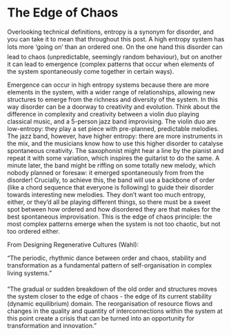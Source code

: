 # The Edge of Chaos

Overlooking technical definitions, entropy is a synonym for disorder, and you can take it to mean that throughout this post. A high entropy system has lots more ‘going on’ than an ordered one. On the one hand this disorder can lead to chaos (unpredictable, seemingly random behaviour), but on another it can lead to emergence (complex patterns that occur when elements of the system spontaneously come together in certain ways).

Emergence can occur in high entropy systems because there are more elements in the system, with a wider range of relationships, allowing new structures to emerge from the richness and diversity of the system. In this way disorder can be a doorway to creativity and evolution. Think about the difference in complexity and creativity between a violin duo playing classical music, and a 5-person jazz band improvising. The violin duo are low-entropy: they play a set piece with pre-planned, predictable melodies. The jazz band, however, have higher entropy: there are more instruments in the mix, and the musicians know how to use this higher disorder to catalyse spontaneous creativity. The saxophonist might hear a line by the pianist and repeat it with some variation, which inspires the guitarist to do the same. A minute later, the band might be riffing on some totally new melody, which nobody planned or foresaw: it emerged spontaneously from from the disorder! Crucially, to achieve this, the band will use a backbone of order (like a chord sequence that everyone is following) to guide their disorder towards interesting new melodies. They don’t want too much entropy, either, or they’d all be playing different things, so there must be a sweet spot between how ordered and how disordered they are that makes for the best spontaneous improvisation. This is the edge of chaos principle: the most complex patterns emerge when the system is not too chaotic, but not too ordered either.

From Designing Regenerative Cultures (Wahl): 

“The periodic, rhythmic dance between order and chaos, stability and transformation as a fundamental pattern of self-organisation in complex living systems.”

“The gradual or sudden breakdown of the old order and structures moves the system closer to the edge of chaos - the edge of its current stability (dynamic equilibrium) domain. The reorganisation of resource flows and changes in the quality and quantity of interconnections within the system at this point create a crisis that can be turned into an opportunity for transformation and innovation.”


